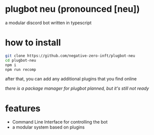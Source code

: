 # plugbot neu (pronounced \[neu\])
a modular discord bot written in typescript
# how to install
```sh
git clone https://github.com/negative-zero-inft/plugbot-neu
cd plugbot-neu
npm i
npm run recomp
```
after that, you can add any additional plugins that you find online

*there is a package manager for plugbot planned, but it's still not ready*

# features
- Command Line Interface for controlling the bot 
- a modular system based on plugins
